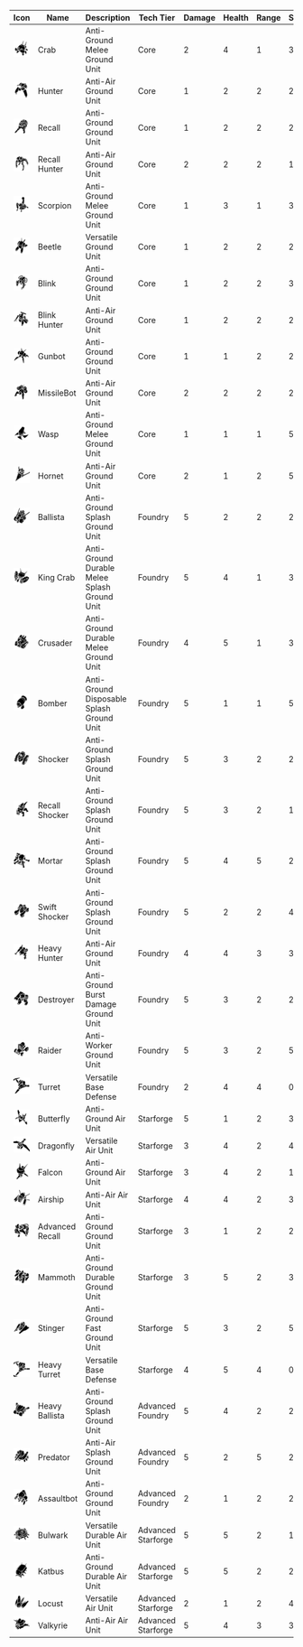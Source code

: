 | Icon | Name | Description | Tech Tier | Damage | Health | Range | Speed | Ability | Bandwidth | Matter | Energy |
| ---- | ---- | ----------- | --------- | ------ | ------ | ----- | ----- | ------- | --------- | ------ | ------ |
| <img src="../images/units/crab-black.png"> | Crab | Anti-Ground Melee Ground Unit | Core | 2 | 4 | 1 | 3 | / | 2 | 100 | 0 |
| <img src="../images/units/hunter-black.png"> | Hunter | Anti-Air Ground Unit | Core | 1 | 2 | 2 | 2 | / | 2 | 75 | 25 |
| <img src="../images/units/recall-black.png"> | Recall | Anti-Ground Ground Unit | Core | 1 | 2 | 2 | 2 | Recall | 2 | 100 | 0 |
| <img src="../images/units/recallhunter-black.png"> | Recall Hunter | Anti-Air Ground Unit | Core | 2 | 2 | 2 | 1 | Recall | 2 | 75 | 25 |
| <img src="../images/units/scorpion-black.png"> | Scorpion | Anti-Ground Melee Ground Unit | Core | 1 | 3 | 1 | 3 | / | 1 | 50 | 0 |
| <img src="../images/units/beetle-black.png"> | Beetle | Versatile Ground Unit | Core | 1 | 2 | 2 | 2 | / | 2 | 75 | 25 |
| <img src="../images/units/blink-black.png"> | Blink | Anti-Ground Ground Unit | Core | 1 | 2 | 2 | 3 | Blink | 2 | 100 | 0 |
| <img src="../images/units/blinkhunter-black.png"> | Blink Hunter | Anti-Air Ground Unit | Core | 1 | 2 | 2 | 2 | Blink | 2 | 75 | 25 |
| <img src="../images/units/gunbot-black.png"> | Gunbot | Anti-Ground Ground Unit | Core | 1 | 1 | 2 | 2 | Overclock | 1 | 50 | 0 |
| <img src="../images/units/missilebot-black.png"> | MissileBot | Anti-Air Ground Unit | Core | 2 | 2 | 2 | 2 | Overclock | 2 | 75 | 25 |
| <img src="../images/units/wasp-black.png"> | Wasp | Anti-Ground Melee Ground Unit | Core | 1 | 1 | 1 | 5 | / | 1 | 25 | 0 |
| <img src="../images/units/hornet-black.png"> | Hornet | Anti-Air Ground Unit | Core | 2 | 1 | 2 | 5 | / | 2 | 75 | 25 |
| <img src="../images/units/ballista-black.png"> | Ballista | Anti-Ground Splash Ground Unit | Foundry | 5 | 2 | 2 | 2 | / | 5 | 125 | 125 |
| <img src="../images/units/kingcrab-black.png"> | King Crab | Anti-Ground Durable Melee Splash Ground Unit | Foundry | 5 | 4 | 1 | 3 | / | 5 | 125 | 125 |
| <img src="../images/units/crusader-black.png"> | Crusader | Anti-Ground Durable Melee Ground Unit | Foundry | 4 | 5 | 1 | 3 | / | 5 | 125 | 125 |
| <img src="../images/units/bomber-black.png"> | Bomber | Anti-Ground Disposable Splash Ground Unit | Foundry | 5 | 1 | 1 | 5 | / | 2 | 50 | 50 |
| <img src="../images/units/shocker-black.png"> | Shocker | Anti-Ground Splash Ground Unit | Foundry | 5 | 3 | 2 | 2 | / | 5 | 125 | 125 |
| <img src="../images/units/recallshocker-black.png"> | Recall Shocker | Anti-Ground Splash Ground Unit | Foundry | 5 | 3 | 2 | 1 | Recall | 5 | 125 | 125 |
| <img src="../images/units/mortar-black.png"> | Mortar | Anti-Ground Splash Ground Unit | Foundry | 5 | 4 | 5 | 2 | Setup | 5 | 125 | 125 |
| <img src="../images/units/swiftshocker-black.png"> | Swift Shocker | Anti-Ground Splash Ground Unit | Foundry | 5 | 2 | 2 | 4 | / | 5 | 125 | 125 |
| <img src="../images/units/heavyhunter-black.png"> | Heavy Hunter | Anti-Air Ground Unit | Foundry | 4 | 4 | 3 | 3 | / | 5 | 125 | 125 |
| <img src="../images/units/destroyer-black.png"> | Destroyer | Anti-Ground Burst Damage Ground Unit | Foundry | 5 | 3 | 2 | 2 | / | 5 | 125 | 125 |
| <img src="../images/units/raider-black.png"> | Raider | Anti-Worker Ground Unit | Foundry | 5 | 3 | 2 | 5 | / | 5 | 125 | 125 |
| <img src="../images/units/turret-black.png"> | Turret | Versatile Base Defense | Foundry | 2 | 4 | 4 | 0 | / | 0 | 100 | 50 |
| <img src="../images/units/butterfly-black.png"> | Butterfly | Anti-Ground Air Unit | Starforge | 5 | 1 | 2 | 3 | / | 5 | 125 | 125 |
| <img src="../images/units/dragonfly-black.png"> | Dragonfly | Versatile Air Unit | Starforge | 3 | 4 | 2 | 4 | / | 5 | 125 | 125 |
| <img src="../images/units/falcon-black.png"> | Falcon | Anti-Ground Air Unit | Starforge | 3 | 4 | 2 | 1 | / | 5 | 125 | 125 |
| <img src="../images/units/airship-black.png"> | Airship | Anti-Air Air Unit | Starforge | 4 | 4 | 2 | 3 | / | 5 | 125 | 125 |
| <img src="../images/units/advancedrecall-black.png"> | Advanced Recall | Anti-Ground Ground Unit | Starforge | 3 | 1 | 2 | 2 | Recall | 2 | 50 | 50 |
| <img src="../images/units/mammoth-black.png"> | Mammoth | Anti-Ground Durable Ground Unit | Starforge | 3 | 5 | 2 | 3 | / | 5 | 125 | 125 |
| <img src="../images/units/stinger-black.png"> | Stinger | Anti-Ground Fast Ground Unit | Starforge | 5 | 3 | 2 | 5 | / | 5 | 125 | 125 |
| <img src="../images/units/heavyturret-black.png"> | Heavy Turret | Versatile Base Defense | Starforge | 4 | 5 | 4 | 0 | / | 0 | 200 | 100 |
| <img src="../images/units/heavyballista-black.png"> | Heavy Ballista | Anti-Ground Splash Ground Unit | Advanced Foundry | 5 | 4 | 2 | 2 | / | 10 | 250 | 250 |
| <img src="../images/units/predator-black.png"> | Predator | Anti-Air Splash Ground Unit | Advanced Foundry | 5 | 2 | 5 | 2 | / | 5 | 125 | 125 |
| <img src="../images/units/assaultbot-black.png"> | Assaultbot | Anti-Ground Ground Unit | Advanced Foundry | 2 | 1 | 2 | 2 | Overclock | 1 | 50 | 0 |
| <img src="../images/units/bulwark-black.png"> | Bulwark | Versatile Durable Air Unit | Advanced Starforge | 5 | 5 | 2 | 1 | / | 10 | 250 | 250 |
| <img src="../images/units/katbus-black.png"> | Katbus | Anti-Ground Durable Air Unit | Advanced Starforge | 5 | 5 | 2 | 2 | / | 10 | 250 | 250 |
| <img src="../images/units/locust-black.png"> | Locust | Versatile Air Unit | Advanced Starforge | 2 | 1 | 2 | 4 | / | 2 | 50 | 50 |
| <img src="../images/units/valkyrie-black.png"> | Valkyrie | Anti-Air Air Unit | Advanced Starforge | 5 | 4 | 3 | 3 | / | 5 | 125 | 125 |
